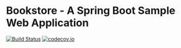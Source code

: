 # Bookstore - A Spring Boot Sample Web Application

[![Build Status](https://travis-ci.org/fischermatte/spring-boot-poc.svg?branch=master)](https://travis-ci.org/fischermatte/spring-boot-poc)   [![codecov.io](https://codecov.io/github/fischermatte/spring-boot-poc/coverage.svg?branch=master)](https://codecov.io/github/fischermatte/spring-boot-poc?branch=master)